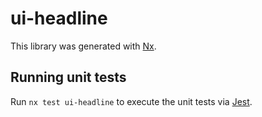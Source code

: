 # ui-headline

This library was generated with [Nx](https://nx.dev).

## Running unit tests

Run `nx test ui-headline` to execute the unit tests via [Jest](https://jestjs.io).
